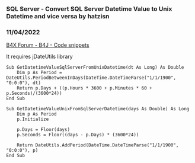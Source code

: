 ### SQL Server - Convert SQL Server Datetime Value to Unix Datetime and vice versa by hatzisn
### 11/04/2022
[B4X Forum - B4J - Code snippets](https://www.b4x.com/android/forum/threads/143939/)

It requires jDateUtils library  
  

```B4X
Sub GetDatetimeValueSqlServerFromUnixDatetime(dt As Long) As Double  
    Dim p As Period =  DateUtils.PeriodBetweenInDays(DateTime.DateTimeParse("1/1/1900", "0:0:0"), dt)  
    Return p.Days + ((p.Hours * 3600 + p.Minutes * 60 + p.Seconds)/(3600*24))  
End Sub  
  
Sub GetDatetimeValueUnixFromSqlServerDatetime(days As Double) As Long  
    Dim p As Period  
    p.Initialize  
      
    p.Days = Floor(days)  
    p.Seconds = Floor((days - p.Days) * (3600*24))  
      
    Return DateUtils.AddPeriod(DateTime.DateTimeParse("1/1/1900", "0:0:0"), p)  
End Sub
```